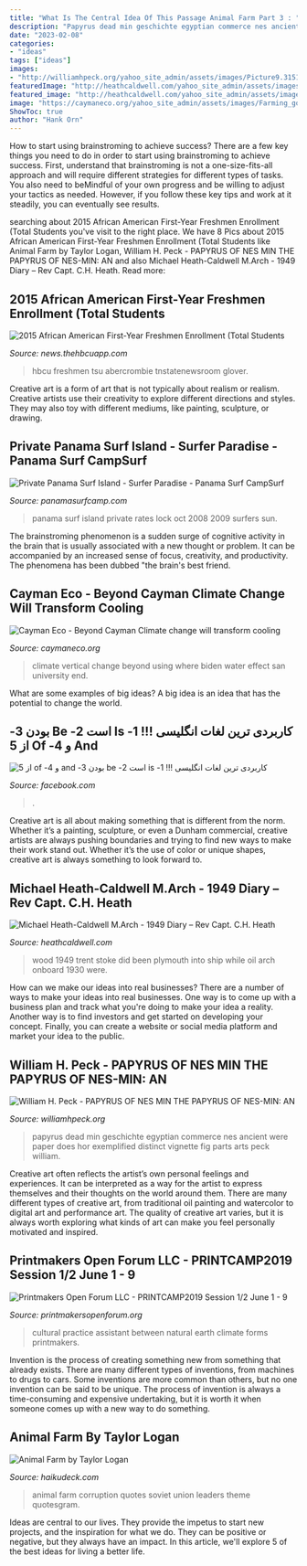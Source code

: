 ```yaml
---
title: "What Is The Central Idea Of This Passage Animal Farm Part 3 : ‫کاربردی ترین لغات انگلیسی !!! 1- Is است 2- Be بودن 3- And و 4- Of از 5"
description: "Papyrus dead min geschichte egyptian commerce nes ancient were paper does hor exemplified distinct vignette fig parts arts peck william"
date: "2023-02-08"
categories:
- "ideas"
tags: ["ideas"]
images:
- "http://williamhpeck.org/yahoo_site_admin/assets/images/Picture9.315125816_std.jpg"
featuredImage: "http://heathcaldwell.com/yahoo_site_admin/assets/images/Linley_Wood_Stoke_on_Trent.12622144_std.jpg"
featured_image: "http://heathcaldwell.com/yahoo_site_admin/assets/images/Linley_Wood_Stoke_on_Trent.12622144_std.jpg"
image: "https://caymaneco.org/yahoo_site_admin/assets/images/Farming_going_vertical_Photo_by_ALEX_WIGAN_ON_UNSPLASH_Forbes.329132937_std.jpg"
ShowToc: true
author: "Hank Orn"
---
```



How to start using brainstroming to achieve success?
There are a few key things you need to do in order to start using brainstroming to achieve success. First, understand that brainstroming is not a one-size-fits-all approach and will require different strategies for different types of tasks. You also need to beMindful of your own progress and be willing to adjust your tactics as needed. However, if you follow these key tips and work at it steadily, you can eventually see results.

	

		
searching about 2015 African American First-Year Freshmen Enrollment (Total Students you've visit to the right place. We have 8 Pics about 2015 African American First-Year Freshmen Enrollment (Total Students like Animal Farm by Taylor Logan, William H. Peck - PAPYRUS OF NES MIN THE PAPYRUS OF NES-MIN: AN and also Michael Heath-Caldwell M.Arch - 1949 Diary – Rev Capt. C.H. Heath. Read more:
		
    
## 2015 African American First-Year Freshmen Enrollment (Total Students

<img loading=lazy src="http://news.thehbcuapp.com/wp-content/uploads/2018/08/HBCUDigestLogo-300x126.png" onerror="this.onerror=null;this.src='https://tse4.mm.bing.net/th?id=OIP.ROD0SVLhTgF5LS2JKx1hYQAAAA&amp;pid=15.1';" alt="2015 African American First-Year Freshmen Enrollment (Total Students">

_Source: news.thehbcuapp.com_

>hbcu freshmen tsu abercrombie tnstatenewsroom glover. 

	

Creative art is a form of art that is not typically about realism or realism. Creative artists use their creativity to explore different directions and styles. They may also toy with different mediums, like painting, sculpture, or drawing.

    
## Private Panama Surf Island - Surfer Paradise - Panama Surf CampSurf

<img loading=lazy src="http://farm4.static.flickr.com/3062/3009956494_1b310ed4c8.jpg" onerror="this.onerror=null;this.src='https://tse3.mm.bing.net/th?id=OIP.fQiTmSa_H8FXbYdldB5p4QAAAA&amp;pid=15.1';" alt="Private Panama Surf Island - Surfer Paradise - Panama Surf CampSurf">

_Source: panamasurfcamp.com_

>panama surf island private rates lock oct 2008 2009 surfers sun. 

	

The brainstroming phenomenon is a sudden surge of cognitive activity in the brain that is usually associated with a new thought or problem. It can be accompanied by an increased sense of focus, creativity, and productivity. The phenomena has been dubbed "the brain's best friend.

    
## Cayman Eco - Beyond Cayman Climate Change Will Transform Cooling

<img loading=lazy src="https://caymaneco.org/yahoo_site_admin/assets/images/Farming_going_vertical_Photo_by_ALEX_WIGAN_ON_UNSPLASH_Forbes.329132937_std.jpg" onerror="this.onerror=null;this.src='https://tse2.mm.bing.net/th?id=OIP.y5-I7IIwfUs__hT1IZ6dEwHaFn&amp;pid=15.1';" alt="Cayman Eco - Beyond Cayman Climate change will transform cooling">

_Source: caymaneco.org_

>climate vertical change beyond using where biden water effect san university end. 

	

What are some examples of big ideas?
A big idea is an idea that has the potential to change the world.

    
## ‫کاربردی ترین لغات انگلیسی !!! 1- Is است 2- Be بودن 3- And و 4- Of از 5

<img loading=lazy src="https://lookaside.fbsbx.com/lookaside/crawler/media/?media_id=105985174556374" onerror="this.onerror=null;this.src='https://tse1.mm.bing.net/th?id=OIP.1-djBB0KGhB1a_xpnUFUsQHaHa&amp;pid=15.1';" alt="‫کاربردی ترین لغات انگلیسی !!! 1- is است 2- be بودن 3- and و 4- of از 5">

_Source: facebook.com_

>. 

	

Creative art is all about making something that is different from the norm. Whether it’s a painting, sculpture, or even a Dunham commercial, creative artists are always pushing boundaries and trying to find new ways to make their work stand out. Whether it’s the use of color or unique shapes, creative art is always something to look forward to.

    
## Michael Heath-Caldwell M.Arch - 1949 Diary – Rev Capt. C.H. Heath

<img loading=lazy src="http://heathcaldwell.com/yahoo_site_admin/assets/images/Linley_Wood_Stoke_on_Trent.12622144_std.jpg" onerror="this.onerror=null;this.src='https://tse4.mm.bing.net/th?id=OIP.AQNpBi67gPmcan2o7ZmHRwHaE-&amp;pid=15.1';" alt="Michael Heath-Caldwell M.Arch - 1949 Diary – Rev Capt. C.H. Heath">

_Source: heathcaldwell.com_

>wood 1949 trent stoke did been plymouth into ship while oil arch onboard 1930 were. 

	

How can we make our ideas into real businesses?
There are a number of ways to make your ideas into real businesses. One way is to come up with a business plan and track what you're doing to make your idea a reality. Another way is to find investors and get started on developing your concept. Finally, you can create a website or social media platform and market your idea to the public.

    
## William H. Peck - PAPYRUS OF NES MIN THE PAPYRUS OF NES-MIN: AN

<img loading=lazy src="http://williamhpeck.org/yahoo_site_admin/assets/images/Picture9.315125816_std.jpg" onerror="this.onerror=null;this.src='https://tse1.mm.bing.net/th?id=OIP.e7UAmO7vh-sKgMVCCAEL1QHaGJ&amp;pid=15.1';" alt="William H. Peck - PAPYRUS OF NES MIN THE PAPYRUS OF NES-MIN: AN">

_Source: williamhpeck.org_

>papyrus dead min geschichte egyptian commerce nes ancient were paper does hor exemplified distinct vignette fig parts arts peck william. 

	

Creative art often reflects the artist’s own personal feelings and experiences. It can be interpreted as a way for the artist to express themselves and their thoughts on the world around them. There are many different types of creative art, from traditional oil painting and watercolor to digital art and performance art. The quality of creative art varies, but it is always worth exploring what kinds of art can make you feel personally motivated and inspired.

    
## Printmakers Open Forum LLC - PRINTCAMP2019 Session 1/2 June 1 - 9

<img loading=lazy src="http://printmakersopenforum.org/yahoo_site_admin/assets/images/Christina_Rose.117125516_std.jpg" onerror="this.onerror=null;this.src='https://tse3.mm.bing.net/th?id=OIP.dz1XcmScbhf2oqSehqKpMwHaCb&amp;pid=15.1';" alt="Printmakers Open Forum LLC - PRINTCAMP2019 Session 1/2 June 1 - 9">

_Source: printmakersopenforum.org_

>cultural practice assistant between natural earth climate forms printmakers. 

	

Invention is the process of creating something new from something that already exists. There are many different types of inventions, from machines to drugs to cars. Some inventions are more common than others, but no one invention can be said to be unique. The process of invention is always a time-consuming and expensive undertaking, but it is worth it when someone comes up with a new way to do something.

    
## Animal Farm By Taylor Logan

<img loading=lazy src="https://img.haikudeck.com/mg/1F161306-CF50-4C1D-A9B7-3C68075247F4.jpg" onerror="this.onerror=null;this.src='https://tse1.mm.bing.net/th?id=OIP.pNuqJ-YHGbtoGoCn7FO9kgHaFj&amp;pid=15.1';" alt="Animal Farm by Taylor Logan">

_Source: haikudeck.com_

>animal farm corruption quotes soviet union leaders theme quotesgram. 

	

Ideas are central to our lives. They provide the impetus to start new projects, and the inspiration for what we do. They can be positive or negative, but they always have an impact. In this article, we'll explore 5 of the best ideas for living a better life.

